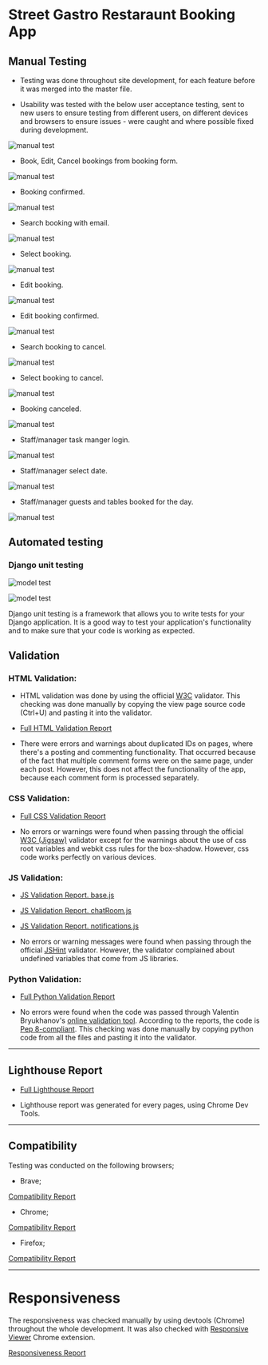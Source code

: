 # Street Gastro Restaraunt Booking App

## Manual Testing

- Testing was done throughout site development, for each feature before it was merged into the master file.

- Usability was tested with the below user acceptance testing, sent to new users to ensure testing from different users, on different devices and browsers to ensure issues - were caught and where possible fixed during development.

![manual test](static/images/manuel-testing.png)

- Book, Edit, Cancel bookings from booking form.

![manual test](static/images/book-table.png)

- Booking confirmed.
  
![manual test](static/images/booking-confirmed.png)

- Search booking with email.
  
![manual test](static/images/search-booking.png)

- Select booking.
  
![manual test](static/images/select-booking.png)

- Edit booking.
  
![manual test](static/images/edit-booking.png)

- Edit booking confirmed.
  
![manual test](static/images/edit-booking-confirmed.png)

- Search booking to cancel.
  
![manual test](static/images/search-booking-cancel.png)

- Select booking to cancel.
  
![manual test](static/images/select-booking-cancel.png)

- Booking canceled.
  
![manual test](static/images/booking-canceled.png)

- Staff/manager task manger login.
  
![manual test](static/images/staff-login-task-manager.png)

- Staff/manager select date.
  
![manual test](static/images/staff-select-date.png)

- Staff/manager guests and tables booked for the day.
  
![manual test](static/images/guest-tables-booked.png)


## Automated testing

### Django unit testing

![model test](static/images/verbosity-model-test-1.png)

![model test](static/images/verbosity-model-test-2.png)

Django unit testing is a framework that allows you to write tests for your Django application. It is a good way to test your application's functionality and to make sure that your code is working as expected. 

## Validation

### HTML Validation:

- HTML validation was done by using the official [W3C](https://validator.w3.org/) validator. This checking was done manually by copying the view page source code (Ctrl+U) and pasting it into the validator.

- [Full HTML Validation Report](documentation/validation/html_validation.pdf)

- There were errors and warnings about duplicated IDs on pages, where there's a posting and commenting functionality. That occurred because of the fact that multiple comment forms were on the same page, under each post. However, this does not affect the functionality of the app, because each comment form is processed separately.

### CSS Validation:

- [Full CSS Validation Report](documentation/validation/css_validation.png)

- No errors or warnings were found when passing through the official [W3C (Jigsaw)](https://jigsaw.w3.org/css-validator/#validate_by_uri) validator except for the warnings about the use of css root variables and webkit css rules for the box-shadow. However, css code works perfectly on various devices.


### JS Validation:

- [JS Validation Report. base.js](documentation/validation/js_validation_base_js.png)
- [JS Validation Report. chatRoom.js](documentation/validation/js_validation_chatroom.png)
- [JS Validation Report. notifications.js](documentation/validation/js_validation_notifications.png)

- No errors or warning messages were found when passing through the official [JSHint](https://www.jshint.com/) validator. However, the validator complained about undefined variables that come from JS libraries.

### Python Validation:
- [Full Python Validation Report](documentation/validation/python_validation.pdf)

- No errors were found when the code was passed through Valentin Bryukhanov's [online validation tool](http://pep8online.com/). According to the reports, the code is [Pep 8-compliant](https://legacy.python.org/dev/peps/pep-0008/). This checking was done manually by copying python code from all the files and pasting it into the validator.

---
## Lighthouse Report

- [Full Lighthouse Report](documentation/validation/lighthouse_report.pdf)

- Lighthouse report was generated for every pages, using Chrome Dev Tools.

--- 

## Compatibility

Testing was conducted on the following browsers;

- Brave;

[Compatibility Report](documentation/compatibility/compatibility_brave.png)

- Chrome;

[Compatibility Report](documentation/compatibility/compatibility_chrome.png)

- Firefox;

[Compatibility Report](documentation/compatibility/compatibility_firefox.png)

---

# Responsiveness

The responsiveness was checked manually by using devtools (Chrome) throughout the whole development. It was also checked with [Responsive Viewer](https://chrome.google.com/webstore/detail/responsive-viewer/inmopeiepgfljkpkidclfgbgbmfcennb/related?hl=en) Chrome extension.

[Responsiveness Report](documentation/responsiveness/responsiveness.pdf)